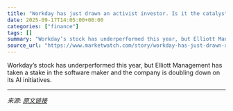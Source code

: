 ```yaml
---
title: "Workday has just drawn an activist investor. Is it the catalyst the workplace-software stock needs?"
date: 2025-09-17T14:05:00+08:00
categories: ["finance"]
tags: []
summary: "Workday’s stock has underperformed this year, but Elliott Management has taken a stake in the software maker and the company is doubling down on its AI initiatives."
source_url: "https://www.marketwatch.com/story/workday-has-just-drawn-an-activist-investor-is-it-the-catalyst-the-workplace-software-stock-needs-f4d73df5?mod=mw_rss_topstories"
---
```


Workday’s stock has underperformed this year, but Elliott Management has taken a stake in the software maker and the company is doubling down on its AI initiatives.

---

*来源: [原文链接](https://www.marketwatch.com/story/workday-has-just-drawn-an-activist-investor-is-it-the-catalyst-the-workplace-software-stock-needs-f4d73df5?mod=mw_rss_topstories)*

